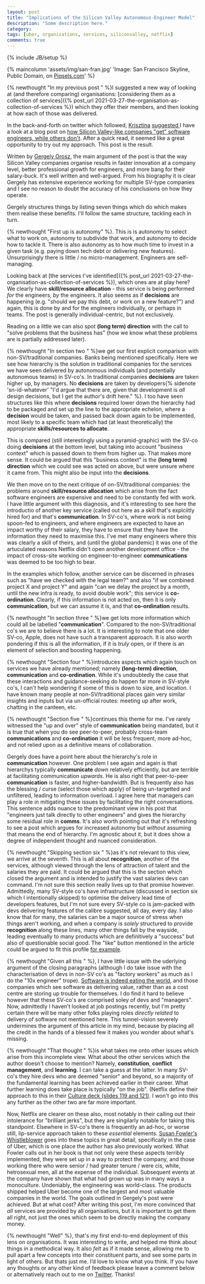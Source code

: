 ```yaml
---
layout: post
title: "Implications of the Silicon Valley Autonomous-Engineer Model"
description: "Some description here."
category:
tags: [uber, organisations, services, siliconvalley, netflix]
comments: true
---
```

{% include JB/setup %}

{% maincolumn 'assets/img/san-fran.jpg' 'Image: San Francisco Skyline, Public Domain, on <a href="https://www.piqsels.com/en/public-domain-photo-oinok">Piqsels.com</a>' %}

{% newthought "In my previous post " %}I suggested a new way of looking at (and therefore comparing) organisations: [considering them as a collection of services]({% post_url 2021-03-27-the-organisation-as-collection-of-services %}) which they offer their members, and then looking at how each of those was delivered.

In the back-and-forth on twitter which followed, [Krisztina](https://twitter.com/YellowBrickC) [suggested ](https://twitter.com/YellowBrickC/status/1378789326109212676)I have a look at a blog post on [how Silicon Valley-like companies "get" software engineers, while others don't](https://blog.pragmaticengineer.com/what-silicon-valley-gets-right-on-software-engineers/).  After a quick read, it seemed like a great opportunity to try out my approach. This post is the result.

Written by [Gergely Orosz](https://blog.pragmaticengineer.com), the main argument of the post is that the way Silicon Valley companies organise results in faster innovation at a company level, better professional growth for engineers, and more bang for their salary-buck.  It's well written and well-argued. From his biography it is clear Gergely has extensive experience working for multiple SV-type companies and I see no reason to doubt the accuracy of his conclusions on how they operate.

Gergely structures things by listing seven things which do which makes them realise these benefits.  I'll follow the same structure, tackling each in turn.

{% newthought "First up is autonomy" %}.  This is is autonomy to select what to work on, autonomy to subdivide that work, and autonomy to decide how to tackle it.  There is also autonomy as to how much time to invest in a given task (e.g. paying down tech debt or delivering new features). Unsurprisingly there is little / no micro-management. Engineers are self-managing.

Looking back at [the services I've identified]({% post_url 2021-03-27-the-organisation-as-collection-of-services %}), which ones are at play here?  We clearly have **skill/resource allocation** - this service is being performed _for_ the engineers, _by_ the engineers.  It also seems as if **decisions** are happening (e.g. "should we pay this debt, or work on a new feature?") and again, this is done by and for the engineers individually, or perhaps in teams. The post is generally individual-centric, but not exclusively.

Reading on a little we can also spot **(long term) direction** with the call to "solve problems that the business has" (how we know what these problems are is partially addressed later).

{% newthought "In section two " %}we get our first explicit comparison with non-SV/traditional companies. Banks being mentioned specifically.  Here we see how hierarchy is the solution in traditional companies for the services we have seen delivered by autonomous individuals (and potentially autonomous teams) in SV-co's.  In traditional companies **decisions** are taken higher up, by managers. No **decisions** are taken by developers{% sidenote 'sn-id-whatever' "I'd argue that there are, given that development is _all_ design decisions, but I get the author's drift here." %}. I too have seen structures like this where **decisions** required lower down the hierarchy had to be packaged and set up the line to the appropriate echelon, where a **decision** would be taken, and passed back down again to be implemented, most likely to a specific team which had (at least theoretically) the appropriate **skills/resources to allocate**.

This is compared (still interestingly using a pyramid-graphic) with the SV-co doing **decisions** at the bottom level, but taking into account "business context" which is passed down to them from higher up.  That makes more sense.  It could be argued that this "business context" is the **(long term) direction** which we could see was acted on above, but were unsure where it came from.  This might also be input into the **decisions**.

We then move on to the next critique of on-SV/traditional companies: the problems around **skill/resource allocation** which arise from the fact software engineers are expensive and need to be constantly fed with work.  I have little argument with this diagnosis, and it's interesting to see here the introductio of another key service (called out here as a skill that's explciitly hired for) and that's **communication**.  In SV-co's, where work is not being spoon-fed to engineers, and where engineers are expected to have an impact worthy of their salary, they have to ensure that they have the information they need to maximise this.  I've met many engineers where this was clearly a skill of theirs, and (until the global pandemic) it was one of the artuculated reasons Netflix didn't open another development office - the impact of cross-site working on engineer-to-engineer **communications** was deemed to be too high to bear.

In the examples which follow, another service can be discerned in phrases such as "have we checked with the legal team?" and also "if we combined project X and project Y" and again "can we delay the project by a month, until the new infra is ready, to avoid double work"; this service is **co-ordination**.  Clearly, if this information is not acted on, then it is only **communication**, but we can assume it is, and that **co-ordination** results.

{% newthought "In section three " %}we get lots more information which could all be labelled "**communication**".  Compared to the non-SV/traditional co's we are to believe there is a lot.  It is interesting to note that one older SV-co, Apple, does not have such a transparent approach.  It is also worth pondering if this is all the information, if it is _truly_ open, or if there is an element of selection and boosting happening.

{% newthought "Section four " %}introduces aspects which again touch on services we have already mentioned; namely **(long-term) direction**, **communication** and **co-ordination**.  While it's undoubtedly the case that these interactions and guidance-seeking do happen far more in SV-style co's, I can't help wondering if some of this is down to size, and location.  I have known many people at non-SV/traditional places gain very similar insights and inputs but via un-official routes: meeting up after work, chatting in the canteen, etc.

{% newthought "Section five " %}continues this theme for me.  I've rarely witnessed the "up and over" style of **communication** being mandated, but it is true that when you do see peer-to-peer, probably cross-team **communications** and **co-ordination** it will be less frequent, more ad-hoc, and not relied upon as a definitive means of collaboration.

Gergely does have a point here about the hierarchy's role in **communication** however.     One problem I see again and again is that hierarchys typically **communicate** _down_ relatively efficiently, but are terrible at facilitating communication _upwards_.  He is also right that peer-to-peer **communication** is faster, and higher-bandwidth. But is frequently also has the blessing / curse (select those which apply) of being un-targetted and unfiltered, leading to information overload. I agree here that managers can play a role in mitigating these issues by facilitating the right conversations.  This sentence adds nuance to the predominant view in his post that "engineers just talk directly to other engineers" and gives the hierarchy some residual role in **comms**.  It's also worth pointing out that it's refreshing to see a post which argues for increased autonomy but _without_ assuming that means the end of hierarchy.  I'm agnostic about it, but it does show a degree of independent thought and nuanced consideration.

{% newthought "Skipping section six " %}as it's not relevant to this view, we arrive at the seventh. This is all about **recognition**, another of the services, although viewed through the lens of attraction of talent and the salaries they are paid. It could be argued that this is the section which closed the argument and is intended to justify the vast salaries devs can command. I'm not sure this section really lives up to that promise however.  Admittedly, many SV-style co's have infrastructure (discussed in section six which I intentionally skipped) to optimise the delivery lead time of developers features, but I'm not sure every SV-style co is jam-packed with devs delivering features of the calibre suggested, all day, every day. I also know that for many, the salaries can be a major source of stress when things aren't working, and when a company is _solely_ structured to provide **recognition** along these lines, many other things fall by the wayside, leading eventually to many products which are definitively a "success" but also of questionable social good.  The "like" button mentioned in the article could be argued to fit this profile [for example](https://www.netflix.com/title/81254224).

{% newthought "Given all this " %}, I have little issue with the uderlying argument of the closing paragraphs (although I do take issue with the characterisation of devs in non-SV co's as "factory workers" as much as I do the "10x engineer" trope). [Software is indeed eating the world](https://www.wsj.com/articles/SB10001424053111903480904576512250915629460), and those companies which see software as delivering value, rather than as a cost centre are storing up trouble for themselves.  I do find it hard to believe however that these SV-co's are comprised soley of devs and "managers".  Now, admittedly I haven't looked at job postings recently, but I'm pretty certain there will be many other folks playing roles _directly related_ to delivery of software not mentioned here. This tunnel-vision severely undermines the argument of this article in my mind, because by placing all the credit in the hands of a blessed few it makes you wonder about what's missing.

{% newthought "That thought " %}is what takes me onto other issues which arise from this incomplete view. What about the other services which the author doesn't choose to mention? Namely, **constitution**, **conflict management**, and **learning**.  I can take a guess at the latter. In many SV-co's they hire devs who are deemed "senior" and beyond, so a majority of the fundamental learning has been achieved earlier in their career.  What further learning does take place is typically "on the job". (Netflix define their approach to this in their [Culture deck (slides 119 and 121)](https://www.slideshare.net/kevibak/netflix-culture-deck-77978007).  I won't go into this any further as the other two are far more important.

Now, Netflix are clearer on these also, most notably in their calling out their intolerance for "brilliant jerks", but they are singilarly notable for taking this standpoint. Elsewhere in SV-co's there is frequently an ad-hoc, or worse still, lip-service approach taken to these _essential_ elements. [Susan Fowler's Whistleblower](https://www.susanjfowler.com/whistleblower) goes into these topics in great detail, specifically in the case of Uber, which is one place the author has also previously worked. What Fowler calls out in her book is that not only were these aspects terribly implemented, they were set up in a way to protect the company, and those working there who were senior / had greater tenure / were cis, white, hetrosexual men, all at the expense of the individual. Subsequent events at the company have shown that what had grown up was in many ways a monoculture.  Undeniably, the engineering was world-class.  The products shipped helped Uber become one of the largest and most valuable companies in the world. The goals outlined in Gergely's post were achieved. But at what cost? After writing this post, I'm more convinced that _all_ services are provided by all organisations, but it is important to get them all right, not just the ones which seem to be directly making the company money.

{% newthought "Well" %}, that's my first end-to-end deployment of this lens on organisations.  It was interesting to write, and helped me think about things in a methodical way.  It also _felt_ as if it made sense, allowing me to pull apart a few concepts into their constituent parts, and see some parts in light of others.  But thats just me. I’d love to know what you think. If you have any thoughts or any other kind of feedback please leave a comment below or alternatively reach out to me on [Twitter](https://twitter.com/al94781).  Thanks!